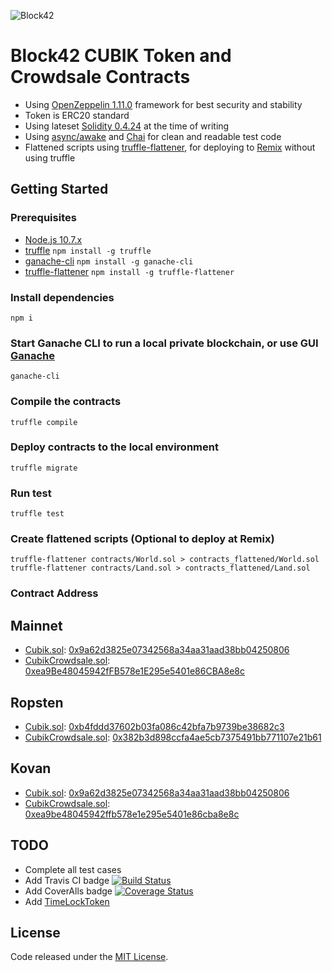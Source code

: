 ![Block42](http://assets.block42.world/images/icons/block42_logo_200.png)

# Block42 CUBIK Token and Crowdsale Contracts

- Using [OpenZeppelin 1.11.0](https://github.com/OpenZeppelin/openzeppelin-solidity) framework for best security and stability
- Token is ERC20 standard
- Using lateset [Solidity 0.4.24](http://solidity.readthedocs.io/en/v0.4.24/) at the time of writing
- Using [async/awake](https://truffleframework.com/docs/getting_started/javascript-tests#using-async-await) and [Chai](http://www.chaijs.com/api/bdd/) for clean and readable test code
- Flattened scripts using [truffle-flattener](https://github.com/alcuadrado/truffle-flattener), for deploying to [Remix](http://remix.ethereum.org) without using truffle

## Getting Started

### Prerequisites
- [Node.js 10.7.x](https://nodejs.org/en/download/current/)
- [truffle](https://github.com/trufflesuite/truffle) `npm install -g truffle`
- [ganache-cli](https://github.com/trufflesuite/ganache-cli) `npm install -g ganache-cli`
- [truffle-flattener](https://www.npmjs.com/package/truffle-flattener) `npm install -g truffle-flattener`

### Install dependencies
`npm i`

### Start Ganache CLI to run a local private blockchain, or use GUI [Ganache](https://truffleframework.com/ganache)
`ganache-cli`

### Compile the contracts
`truffle compile`

### Deploy contracts to the local environment
`truffle migrate`

### Run test
`truffle test`

### Create flattened scripts (Optional to deploy at Remix)
```
truffle-flattener contracts/World.sol > contracts_flattened/World.sol
truffle-flattener contracts/Land.sol > contracts_flattened/Land.sol
```

### Contract Address
## Mainnet
- [Cubik.sol](contracts_flattened/Cubik.sol): [0x9a62d3825e07342568a34aa31aad38bb04250806](https://etherscan.io/address/0x9a62d3825e07342568a34aa31aad38bb04250806)
- [CubikCrowdsale.sol](contracts_flattened/CubikCrowdsale.sol): [0xea9Be48045942fFB578e1E295e5401e86CBA8e8c](https://etherscan.io/address/0xea9Be48045942fFB578e1E295e5401e86CBA8e8c)
## Ropsten
- [Cubik.sol](contracts_flattened/Cubik.sol): [0xb4fddd37602b03fa086c42bfa7b9739be38682c3](https://ropsten.etherscan.io/address/0xb4fddd37602b03fa086c42bfa7b9739be38682c3)
- [CubikCrowdsale.sol](contracts_flattened/CubikCrowdsale.sol): [0x382b3d898ccfa4ae5cb7375491bb771107e21b61](https://ropsten.etherscan.io/address/0x382b3d898ccfa4ae5cb7375491bb771107e21b61)
## Kovan
- [Cubik.sol](contracts_flattened/Cubik.sol): [0x9a62d3825e07342568a34aa31aad38bb04250806](https://kovan.etherscan.io/address/0x9a62d3825e07342568a34aa31aad38bb04250806)
- [CubikCrowdsale.sol](contracts_flattened/CubikCrowdsale.sol): [0xea9be48045942ffb578e1e295e5401e86cba8e8c](https://kovan.etherscan.io/address/0xea9be48045942ffb578e1e295e5401e86cba8e8c)

## TODO
- Complete all test cases
- Add Travis CI badge
[![Build Status](https://img.shields.io/travis/Block42World/cubik-contracts.svg?branch=master&style=flat-square)](https://travis-ci.org/Block42World/cubik-contracts)
- Add CoverAlls badge
[![Coverage Status](https://img.shields.io/coveralls/github/Block42World/cubik-contracts/master.svg?style=flat-square)](https://coveralls.io/github/Block42World/cubik-contracts?branch=master)
- Add [TimeLockToken](https://github.com/OpenZeppelin/openzeppelin-solidity/blob/master/contracts/token/ERC20/TokenTimelock.sol)

## License
Code released under the [MIT License](LICENSE).
